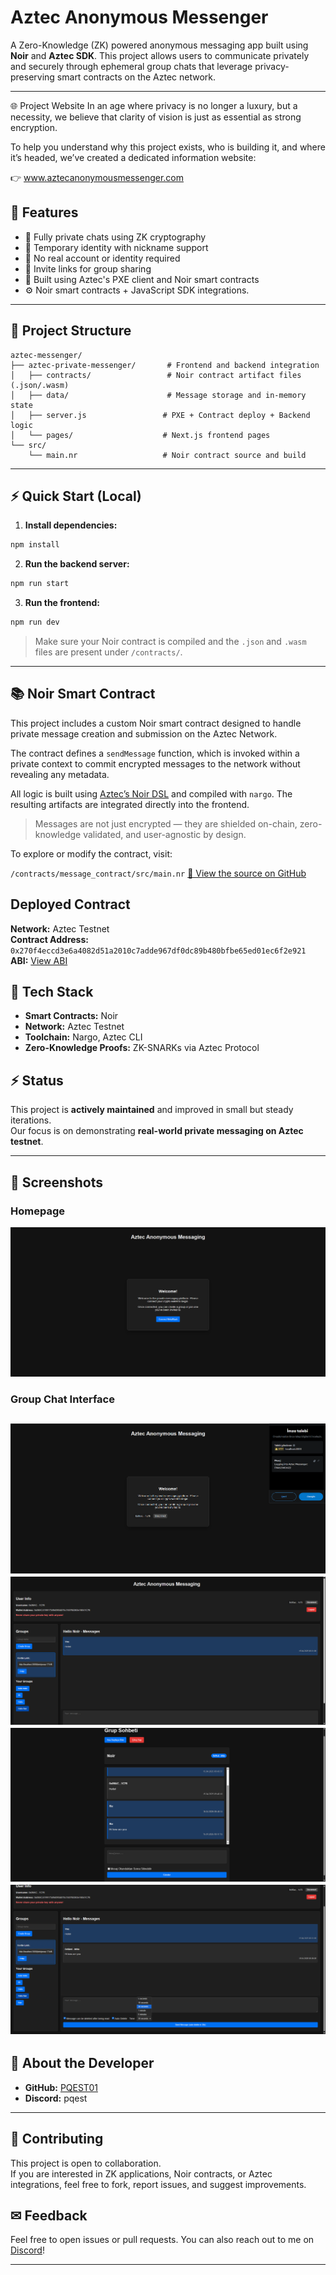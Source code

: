# Aztec Anonymous Messenger

A Zero-Knowledge (ZK) powered anonymous messaging app built using **Noir** and **Aztec SDK**. This project allows users to communicate privately and securely through ephemeral group chats that leverage privacy-preserving smart contracts on the Aztec network.

---

🌐 Project Website
In an age where privacy is no longer a luxury, but a necessity, we believe that clarity of vision is just as essential as strong encryption.

To help you understand why this project exists, who is building it, and where it’s headed, we’ve created a dedicated information website:

👉 www.aztecanonymousmessenger.com

## 🔎 Features

- 📁 Fully private chats using ZK cryptography
- 📅 Temporary identity with nickname support
- 🚫 No real account or identity required
- 🔗 Invite links for group sharing
- 🔧 Built using Aztec's PXE client and Noir smart contracts
- ⚙ Noir smart contracts + JavaScript SDK integrations.

---

## 📂 Project Structure

```
aztec-messenger/
├── aztec-private-messenger/       # Frontend and backend integration
│   ├── contracts/                 # Noir contract artifact files (.json/.wasm)
│   ├── data/                      # Message storage and in-memory state
│   ├── server.js                 # PXE + Contract deploy + Backend logic
│   └── pages/                    # Next.js frontend pages
└── src/
    └── main.nr                   # Noir contract source and build
```

---

## ⚡ Quick Start (Local)

1. **Install dependencies:**

```bash
npm install
```

2. **Run the backend server:**

```bash
npm run start
```

3. **Run the frontend:**

```bash
npm run dev
```

> Make sure your Noir contract is compiled and the `.json` and `.wasm` files are present under `/contracts/`.

---

## 📚 Noir Smart Contract
This project includes a custom Noir smart contract designed to handle private message creation and submission on the Aztec Network.

The contract defines a `sendMessage` function, which is invoked within a private context to commit encrypted messages to the network without revealing any metadata.

All logic is built using [Aztec’s Noir DSL](https://noir-lang.org/) and compiled with `nargo`. The resulting artifacts are integrated directly into the frontend.

> Messages are not just encrypted — they are shielded on-chain, zero-knowledge validated, and user-agnostic by design.

To explore or modify the contract, visit:

`/contracts/message_contract/src/main.nr`
[📁 View the source on GitHub](/src/main.nr)

## Deployed Contract

**Network:** Aztec Testnet  
**Contract Address:** `0x270f4eccd3e6a4082d51a2010c7adde967df0dc89b480bfbe65ed01ec6f2e921`  
**ABI:** [View ABI](https://github.com/PQEST01/aztec-anonymous-messenger/blob/main/src/counter-PrivateMessenger.json)  

## 🔧 Tech Stack

- **Smart Contracts:** Noir
- **Network:** Aztec Testnet
- **Toolchain:** Nargo, Aztec CLI
- **Zero-Knowledge Proofs:** ZK-SNARKs via Aztec Protocol

## ⚡ Status
This project is **actively maintained** and improved in small but steady iterations.  
Our focus is on demonstrating **real-world private messaging on Aztec testnet**. 

---

## 📢 Screenshots

### Homepage
![Opening](screenshots/001.png)

### Group Chat Interface
![Opening](screenshots/002.png)
![Opening](screenshots/003.png)
![Opening](screenshots/004.png)
![Opening](screenshots/005.png)
---

## 👤 About the Developer

- **GitHub:** [PQEST01](https://github.com/PQEST01)
- **Discord:** pqest

---

## 🤝 Contributing
This project is open to collaboration.  
If you are interested in ZK applications, Noir contracts, or Aztec integrations, feel free to fork, report issues, and suggest improvements.  

## ✉ Feedback

Feel free to open issues or pull requests. You can also reach out to me on [Discord](https://discord.gg/aztec)!

---



